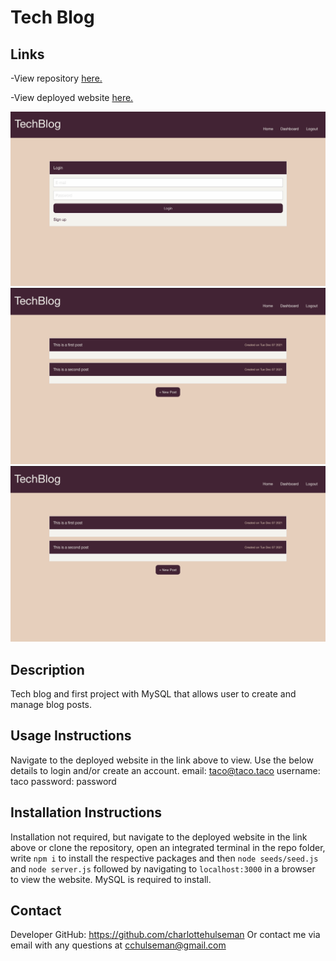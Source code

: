 # **Tech Blog**

## **Links**
-View repository [here.](https://github.com/charlottehulseman/tech-blog)

-View deployed website [here.]()

![](./public/assets/demo1.png)
![](./public/assets/demo2.png)
![](./public/assets/demo2.png)

## **Description**
Tech blog and first project with MySQL that allows user to create and manage blog posts.

## **Usage Instructions**
Navigate to the deployed website in the link above to view. Use the below details to login and/or create an account. 
email: taco@taco.taco
username: taco
password: password

## **Installation Instructions**
Installation not required, but navigate to the deployed website in the link above or clone the repository, open an integrated terminal in the repo folder, write `npm i` to install the respective packages and then `node seeds/seed.js` and `node server.js` followed by navigating to `localhost:3000` in a browser to view the website. MySQL is required to install.

## **Contact**
Developer GitHub: https://github.com/charlottehulseman
Or contact me via email with any questions at cchulseman@gmail.com